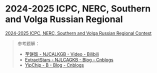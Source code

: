 # 2024-2025 ICPC, NERC, Southern and Volga Russian Regional

[2024-2025 ICPC, NERC, Southern and Volga Russian Regional Contest](https://codeforces.com/contest/2038) 



> 参考题解：
>
> - [芋饼饭 - NJCALKGB - Video - Bilibili](https://www.bilibili.com/video/BV19oU4YbEss/) 
> - [ExtractStars - NJLCAGKB - Blog - Cnblogs](https://www.cnblogs.com/extractstars/p/18559773) 
> - [YipChip - B - Blog - Cnblogs](https://www.cnblogs.com/YipChipqwq/p/18559613#_label0) 


